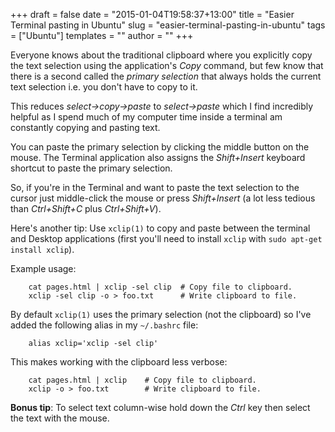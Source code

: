 +++
draft = false
date = "2015-01-04T19:58:37+13:00"
title = "Easier Terminal pasting in Ubuntu"
slug = "easier-terminal-pasting-in-ubuntu"
tags = ["Ubuntu"]
templates = ""
author = ""
+++

Everyone knows about the traditional clipboard where you explicitly
copy the text selection using the application's _Copy_ command, but
few know that there is a second called the _primary selection_ that
always holds the current text selection i.e. you don't have to copy to
it.

<!--more-->

This reduces _select->copy->paste_ to _select->paste_ which I find
incredibly helpful as I spend much of my computer time inside a
terminal am constantly copying and pasting text.

You can paste the primary selection by clicking the middle button on the
mouse. The Terminal application also assigns the _Shift+Insert_
keyboard shortcut to paste the primary selection.

So, if you're in the Terminal and want to paste the text selection to
the cursor just middle-click the mouse or press _Shift+Insert_ (a lot
less tedious than _Ctrl+Shift+C_ plus _Ctrl+Shift+V_).

Here's another tip: Use `xclip(1)` to copy and paste between the
terminal and Desktop applications (first you'll need to install `xclip`
with `sudo apt-get install xclip`).

Example usage:

        cat pages.html | xclip -sel clip  # Copy file to clipboard.
        xclip -sel clip -o > foo.txt      # Write clipboard to file.

By default `xclip(1)` uses the primary selection (not the clipboard)
so I've added the following alias in my `~/.bashrc` file:

        alias xclip='xclip -sel clip'

This makes working with the clipboard less verbose:

        cat pages.html | xclip    # Copy file to clipboard.
        xclip -o > foo.txt        # Write clipboard to file.

**Bonus tip**: To select text column-wise hold down the _Ctrl_ key then select the
text with the mouse.